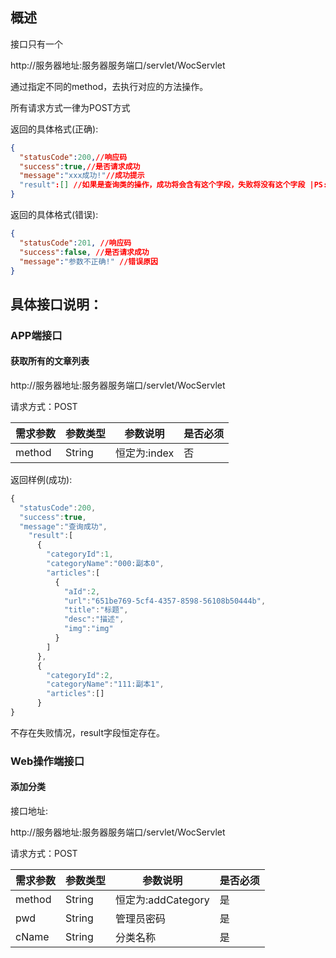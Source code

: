 ##  概述  ##

接口只有一个

http://服务器地址:服务器服务端口/servlet/WocServlet

通过指定不同的method，去执行对应的方法操作。

所有请求方式一律为POST方式

返回的具体格式(正确):

```json
{
  "statusCode":200,//响应码
  "success":true,//是否请求成功
  "message":"xxx成功!"//成功提示
  "result":[] //如果是查询类的操作，成功将会含有这个字段，失败将没有这个字段 |PS:这个字段恒定是个List
}
```

返回的具体格式(错误):

```json
{
  "statusCode":201, //响应码
  "success":false, //是否请求成功
  "message":"参数不正确!" //错误原因
}
```



##  具体接口说明：  ##

###  APP端接口  ###

####  获取所有的文章列表  ####

http://服务器地址:服务器服务端口/servlet/WocServlet

请求方式：POST

| 需求参数   | 参数类型   | 参数说明      | 是否必须 |
| ------ | ------ | --------- | ---- |
| method | String | 恒定为:index | 否    |

返回样例(成功):

```js
{
  "statusCode":200,
  "success":true,
  "message":"查询成功",
    "result":[
      {
        "categoryId":1,
        "categoryName":"000:副本0",
        "articles":[
          {
            "aId":2,
            "url":"651be769-5cf4-4357-8598-56108b50444b",
            "title":"标题",
            "desc":"描述",
            "img":"img"
          }
        ]
      },
      {
        "categoryId":2,
        "categoryName":"111:副本1",
        "articles":[]
      }
}
```

不存在失败情况，result字段恒定存在。

###  Web操作端接口  ###

#### 添加分类 ####

接口地址:

http://服务器地址:服务器服务端口/servlet/WocServlet

请求方式：POST

| 需求参数   | 参数类型   | 参数说明            | 是否必须 |
| ------ | ------ | --------------- | ---- |
| method | String | 恒定为:addCategory | 是    |
| pwd    | String | 管理员密码           | 是    |
| cName  | String | 分类名称            | 是    |